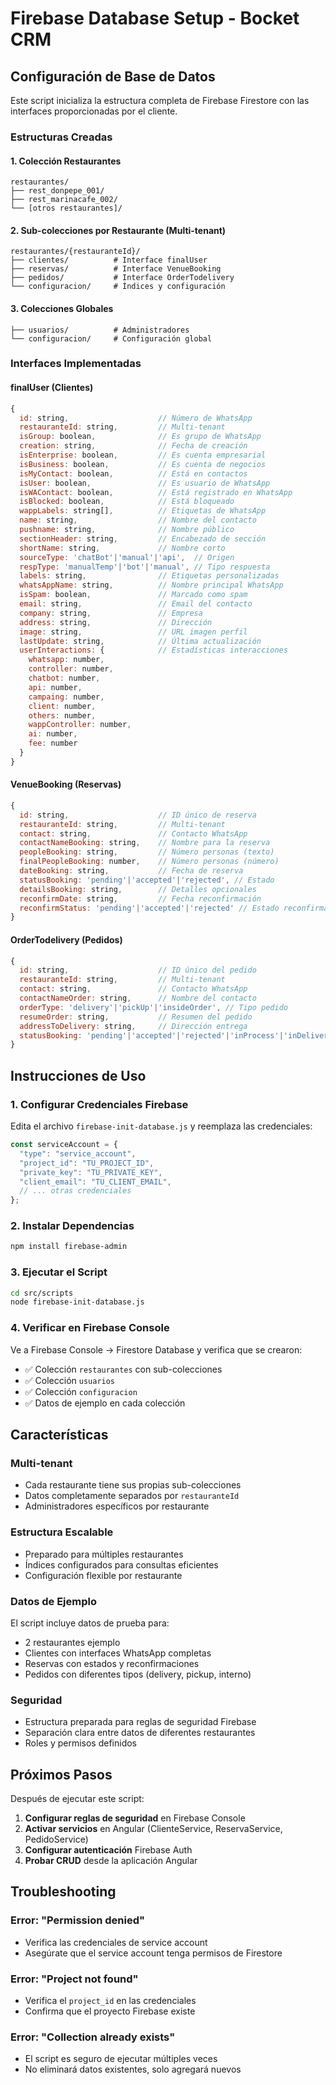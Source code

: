 # Firebase Database Setup - Bocket CRM

## Configuración de Base de Datos

Este script inicializa la estructura completa de Firebase Firestore con las interfaces proporcionadas por el cliente.

### Estructuras Creadas

#### 1. **Colección Restaurantes**
```
restaurantes/
├── rest_donpepe_001/
├── rest_marinacafe_002/
└── [otros restaurantes]/
```

#### 2. **Sub-colecciones por Restaurante** (Multi-tenant)
```
restaurantes/{restauranteId}/
├── clientes/          # Interface finalUser
├── reservas/          # Interface VenueBooking  
├── pedidos/           # Interface OrderTodelivery
└── configuracion/     # Índices y configuración
```

#### 3. **Colecciones Globales**
```
├── usuarios/          # Administradores
└── configuracion/     # Configuración global
```

### Interfaces Implementadas

#### **finalUser (Clientes)**
```javascript
{
  id: string,                    // Número de WhatsApp
  restauranteId: string,         // Multi-tenant
  isGroup: boolean,              // Es grupo de WhatsApp
  creation: string,              // Fecha de creación
  isEnterprise: boolean,         // Es cuenta empresarial
  isBusiness: boolean,           // Es cuenta de negocios
  isMyContact: boolean,          // Está en contactos
  isUser: boolean,               // Es usuario de WhatsApp
  isWAContact: boolean,          // Está registrado en WhatsApp
  isBlocked: boolean,            // Está bloqueado
  wappLabels: string[],          // Etiquetas de WhatsApp
  name: string,                  // Nombre del contacto
  pushname: string,              // Nombre público
  sectionHeader: string,         // Encabezado de sección
  shortName: string,             // Nombre corto
  sourceType: 'chatBot'|'manual'|'api',  // Origen
  respType: 'manualTemp'|'bot'|'manual', // Tipo respuesta
  labels: string,                // Etiquetas personalizadas
  whatsAppName: string,          // Nombre principal WhatsApp
  isSpam: boolean,               // Marcado como spam
  email: string,                 // Email del contacto
  company: string,               // Empresa
  address: string,               // Dirección
  image: string,                 // URL imagen perfil
  lastUpdate: string,            // Última actualización
  userInteractions: {            // Estadísticas interacciones
    whatsapp: number,
    controller: number,
    chatbot: number,
    api: number,
    campaing: number,
    client: number,
    others: number,
    wappController: number,
    ai: number,
    fee: number
  }
}
```

#### **VenueBooking (Reservas)**
```javascript
{
  id: string,                    // ID único de reserva
  restauranteId: string,         // Multi-tenant
  contact: string,               // Contacto WhatsApp
  contactNameBooking: string,    // Nombre para la reserva
  peopleBooking: string,         // Número personas (texto)
  finalPeopleBooking: number,    // Número personas (número)
  dateBooking: string,           // Fecha de reserva
  statusBooking: 'pending'|'accepted'|'rejected', // Estado
  detailsBooking: string,        // Detalles opcionales
  reconfirmDate: string,         // Fecha reconfirmación
  reconfirmStatus: 'pending'|'accepted'|'rejected' // Estado reconfirmación
}
```

#### **OrderTodelivery (Pedidos)**
```javascript
{
  id: string,                    // ID único del pedido
  restauranteId: string,         // Multi-tenant
  contact: string,               // Contacto WhatsApp
  contactNameOrder: string,      // Nombre del contacto
  orderType: 'delivery'|'pickUp'|'insideOrder', // Tipo pedido
  resumeOrder: string,           // Resumen del pedido
  addressToDelivery: string,     // Dirección entrega
  statusBooking: 'pending'|'accepted'|'rejected'|'inProcess'|'inDelivery'|'deliveried' // Estado
}
```

## Instrucciones de Uso

### 1. Configurar Credenciales Firebase

Edita el archivo `firebase-init-database.js` y reemplaza las credenciales:

```javascript
const serviceAccount = {
  "type": "service_account",
  "project_id": "TU_PROJECT_ID",
  "private_key": "TU_PRIVATE_KEY",
  "client_email": "TU_CLIENT_EMAIL",
  // ... otras credenciales
};
```

### 2. Instalar Dependencias

```bash
npm install firebase-admin
```

### 3. Ejecutar el Script

```bash
cd src/scripts
node firebase-init-database.js
```

### 4. Verificar en Firebase Console

Ve a Firebase Console → Firestore Database y verifica que se crearon:

- ✅ Colección `restaurantes` con sub-colecciones
- ✅ Colección `usuarios` 
- ✅ Colección `configuracion`
- ✅ Datos de ejemplo en cada colección

## Características

### Multi-tenant
- Cada restaurante tiene sus propias sub-colecciones
- Datos completamente separados por `restauranteId`
- Administradores específicos por restaurante

### Estructura Escalable
- Preparado para múltiples restaurantes
- Índices configurados para consultas eficientes
- Configuración flexible por restaurante

### Datos de Ejemplo
El script incluye datos de prueba para:
- 2 restaurantes ejemplo
- Clientes con interfaces WhatsApp completas
- Reservas con estados y reconfirmaciones
- Pedidos con diferentes tipos (delivery, pickup, interno)

### Seguridad
- Estructura preparada para reglas de seguridad Firebase
- Separación clara entre datos de diferentes restaurantes
- Roles y permisos definidos

## Próximos Pasos

Después de ejecutar este script:

1. **Configurar reglas de seguridad** en Firebase Console
2. **Activar servicios** en Angular (ClienteService, ReservaService, PedidoService)
3. **Configurar autenticación** Firebase Auth
4. **Probar CRUD** desde la aplicación Angular

## Troubleshooting

### Error: "Permission denied"
- Verifica las credenciales de service account
- Asegúrate que el service account tenga permisos de Firestore

### Error: "Project not found"
- Verifica el `project_id` en las credenciales
- Confirma que el proyecto Firebase existe

### Error: "Collection already exists"
- El script es seguro de ejecutar múltiples veces
- No eliminará datos existentes, solo agregará nuevos